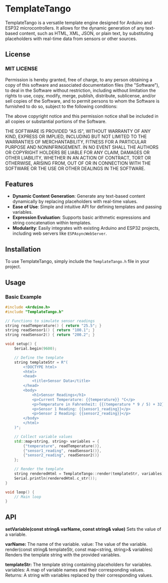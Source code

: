 # TemplateTango

TemplateTango is a versatile template engine designed for Arduino and ESP32 microcontrollers. It allows for the dynamic generation of any text-based content, such as HTML, XML, JSON, or plain text, by substituting placeholders with real-time data from sensors or other sources.

## License

### MIT LICENSE

Permission is hereby granted, free of charge, to any person obtaining a copy
of this software and associated documentation files (the "Software"), to deal
in the Software without restriction, including without limitation the rights
to use, copy, modify, merge, publish, distribute, sublicense, and/or sell
copies of the Software, and to permit persons to whom the Software is
furnished to do so, subject to the following conditions:

The above copyright notice and this permission notice shall be included in all
copies or substantial portions of the Software.

THE SOFTWARE IS PROVIDED "AS IS", WITHOUT WARRANTY OF ANY KIND, EXPRESS OR
IMPLIED, INCLUDING BUT NOT LIMITED TO THE WARRANTIES OF MERCHANTABILITY,
FITNESS FOR A PARTICULAR PURPOSE AND NONINFRINGEMENT. IN NO EVENT SHALL THE
AUTHORS OR COPYRIGHT HOLDERS BE LIABLE FOR ANY CLAIM, DAMAGES OR OTHER
LIABILITY, WHETHER IN AN ACTION OF CONTRACT, TORT OR OTHERWISE, ARISING FROM,
OUT OF OR IN CONNECTION WITH THE SOFTWARE OR THE USE OR OTHER DEALINGS IN THE
SOFTWARE.

## Features

- **Dynamic Content Generation**: Generate any text-based content dynamically by replacing placeholders with real-time values.
- **Ease of Use**: Simple and intuitive API for defining templates and passing variables.
- **Expression Evaluation**: Supports basic arithmetic expressions and string concatenation within templates.
- **Modularity**: Easily integrates with existing Arduino and ESP32 projects, including web servers like `ESPAsyncWebServer`.

## Installation

To use TemplateTango, simply include the `TemplateTango.h` file in your project.

## Usage

### Basic Example

```cpp
#include <Arduino.h>
#include "TemplateTango.h"

// Functions to simulate sensor readings
string readTemperature() { return "25.5"; }
string readSensor1() { return "100.1"; }
string readSensor2() { return "200.2"; }

void setup() {
    Serial.begin(9600);

    // Define the template
    string templateStr = R"(
        <!DOCTYPE html>
        <html>
        <head>
            <title>Sensor Data</title>
        </head>
        <body>
            <h1>Sensor Readings</h1>
            <p>Current Temperature: {{temperature}} °C</p>
            <p>Temperature in Fahrenheit: {{(temperature * 9 / 5) + 32}} °F</p>
            <p>Sensor 1 Reading: {{sensor1_reading}}</p>
            <p>Sensor 2 Reading: {{sensor2_reading}}</p>
        </body>
        </html>
    )";

    // Collect variable values
    std::map<string, string> variables = {
        {"temperature", readTemperature()},
        {"sensor1_reading", readSensor1()},
        {"sensor2_reading", readSensor2()}
    };

    // Render the template
    string renderedHtml = TemplateTango::render(templateStr, variables);
    Serial.println(renderedHtml.c_str());
}

void loop() {
    // Main loop
}
```

## API

**setVariable(const string& varName, const string& value)**
Sets the value of a variable.

**varName:** The name of the variable.
value: The value of the variable.
render(const string& templateStr, const map<string, string>& variables)
Renders the template string with the provided variables.

**templateStr:** The template string containing placeholders for variables.
variables: A map of variable names and their corresponding values.
Returns: A string with variables replaced by their corresponding values.
